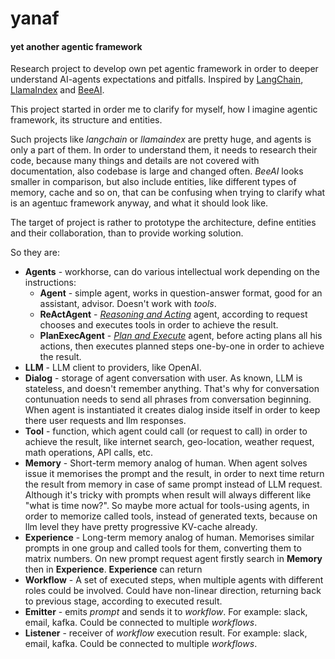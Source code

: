 # yanaf
#### yet another agentic framework

Research project to develop own pet agentic framework in order to deeper understand AI-agents expectations and pitfalls. Inspired by [LangChain](https://www.langchain.com/), [LlamaIndex](https://www.llamaindex.ai/) and [BeeAI](https://i-am-bee.github.io/beeai-framework/).

This project started in order me to clarify for myself, how I imagine agentic framework, its structure and entities.

Such projects like _langchain_ or _llamaindex_ are pretty huge, and agents is only a part of them. In order to understand them, it needs to research their code, because many things and details are not covered with documentation, also codebase is large and changed often. _BeeAI_ looks smaller in comparison, but also include entities, like different types of memory, cache and so on, that can be confusing when trying to clarify what is an agentшс framework anyway, and what it should look like.

The target of project is rather to prototype the architecture, define entities and their collaboration, than to provide working solution.

So they are:
- **Agents** - workhorse, can do various intellectual work depending on the instructions:
    - **Agent** - simple agent, works in question-answer format, good for an assistant, advisor. Doesn't work with _tools_.
    - **ReActAgent** - [_Reasoning and Acting_](https://arxiv.org/abs/2210.03629) agent, according to request chooses and executes tools in order to achieve the result.
    - **PlanExecAgent** - [_Plan and Execute_](https://arxiv.org/abs/2305.04091) agent, before acting plans all his actions, then executes planned steps one-by-one in order to achieve the result.
- **LLM** - LLM client to providers, like OpenAI.
- **Dialog** - storage of agent conversation with user. As known, LLM is stateless, and doesn't remember anything. That's why for conversation contunuation needs to send all phrases from conversation beginning. When agent is instantiated it creates dialog inside itself in order to keep there user requests and llm responses.
- **Tool** - function, which agent could call (or request to call) in order to achieve the result, like internet search, geo-location, weather request, math operations, API calls, etc.
- **Memory** - Short-term memory analog of human. When agent solves issue it memorises the prompt and the result, in order to next time return the result from memory in case of same prompt instead of LLM request. Although it's tricky with prompts when result will always different like "what is time now?". So maybe more actual for tools-using agents, in order to memorize called tools, instead of generated texts, because on llm level they have pretty progressive KV-cache already.
- **Experience** - Long-term memory analog of human. Memorises similar prompts in one group and called tools for them, converting them to matrix numbers. On new prompt request agent firstly search in **Memory** then in **Experience**. **Experience** can return 
- **Workflow** - A set of executed steps, when multiple agents with different roles could be involved. Could have non-linear direction, returning back to previous stage, according to executed result.
- **Emitter** - emits _prompt_ and sends it to _workflow_. For example: slack, email, kafka. Could be connected to multiple _workflows_.
- **Listener** - receiver of _workflow_ execution result. For example: slack, email, kafka. Could be connected to multiple _workflows_.
